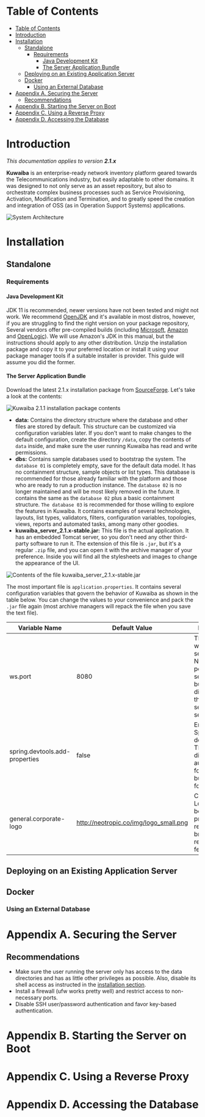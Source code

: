 # Table of Contents
- [Table of Contents](#table-of-contents)
- [Introduction](#introduction)
- [Installation](#installation)
  - [Standalone](#standalone)
    - [Requirements](#requirements)
      - [Java Development Kit](#java-development-kit)
      - [The Server Application Bundle](#the-server-application-bundle)
  - [Deploying on an Existing Application Server](#deploying-on-an-existing-application-server)
  - [Docker](#docker)
    - [Using an External Database](#using-an-external-database)
- [Appendix A. Securing the Server](#appendix-a-securing-the-server)
  - [Recommendations](#recommendations)
- [Appendix B. Starting the Server on Boot](#appendix-b-starting-the-server-on-boot)
- [Appendix C. Using a Reverse Proxy](#appendix-c-using-a-reverse-proxy)
- [Appendix D. Accessing the Database](#appendix-d-accessing-the-database)
# Introduction
*This documentation applies to version **2.1.x***

**Kuwaiba** is an enterprise-ready network inventory platform geared towards the Telecommunications industry, but easily adaptable to other domains. It was designed to not only serve as an asset repository, but also to orchestrate complex business processes such as Service Provisioning, Activation, Modification and Termination, and to greatly speed the creation and integration of OSS (as in Operation Support Systems) applications. 

![System Architecture](images/system_architecture.png)

# Installation
## Standalone
### Requirements
#### Java Development Kit
JDK 11 is recommended, newer versions have not been tested and might not work. We recommend [OpenJDK](https://www.openjdk.org) and it's available in most distros, however, if you are struggling to find the right version on your package repository, Several vendors offer pre-compiled builds (including [Microsoft](https://learn.microsoft.com/en-us/java/openjdk/), [Amazon](https://docs.aws.amazon.com/corretto/latest/corretto-11-ug/downloads-list.html) and [OpenLogic](https://www.openlogic.com/openjdk-downloads)). We will use Amazon's JDK in this manual, but the instructions should apply to any other distribution. Unzip the installation package and copy it to your preferred location or install it using your package manager tools if a suitable installer is provider. This guide will assume you did the former.
#### The Server Application Bundle
Download the latest 2.1.x installation package from [SourceForge](https://sourceforge.net/projects/kuwaiba/files/Version%202.x/). Let's take a look at the contents:

   ![Kuwaiba 2.1.1 installation package contents](images/installation_package.png)

* **data:** Contains the directory structure where the database and other files are stored by default. This structure can be customized via configuration variables later. If you don't want to make changes to the default configuration, create the directory `/data`, copy the contents of `data` inside, and make sure the user running Kuwaiba has read and write permissions.
* **dbs:** Contains sample databases used to bootstrap the system. The `database 01` is completely empty, save for the default data model. It has no containment structure, sample objects or list types. This database is recommended for those already familiar with the platform and those who are ready to run a production instance. The `database 02` is no longer maintained and will be most likely removed in the future. It contains the same as the `database 02` plus a basic containment structure. `The database 03` is recommended for those willing to explore the features in Kuwaiba. It contains examples of several technologies, layouts, list types, validators, filters, configuration variables, topologies, views, reports and automated tasks, among many other goodies.
* **kuwaiba_server_2.1.x-stable.jar:** This file is the actual application. It has an embedded Tomcat server, so you don't need any other third-party software to run it. The extension of this file is `.jar`, but it's a regular `.zip` file, and you can open it with the archive manager of your preference. Inside you will find all the stylesheets and images to change the appearance of the UI.

![Contents of the file kuwaiba_server_2.1.x-stable.jar](images/application_jar_contents.png)

The most important file is `application.properties`. It contains several configuration variables that govern the behavior of Kuwaiba as shown in the table below. You can change the values to your convenience and pack the `.jar` file again (most archive managers will repack the file when you save the text file).

| Variable Name | Default Value   |Description   |
| ------------- | ------------- | ------------- |
| ws.port | 8080 |The port where the server will run. Note that this port is used to serve the UI, but it is different from that used to serve the web service |
| spring.devtools.add-properties | false |Enable/disable Spring devtools. They're disabled automatically for all `jar` builds, but not for `war` files |
| general.corporate-logo | http://neotropic.co/img/logo_small.png | Corporate Logo URL. To be used primarily in reports and branding-related features |




## Deploying on an Existing Application Server
## Docker
### Using an External Database
# Appendix A. Securing the Server
## Recommendations
* Make sure the user running the server only has access to the data directories and has as little other privileges as possible. Also, disable its shell access as instructed in the [installation section](#installation).
* Install a firewall (ufw works pretty well) and restrict access to non-necessary ports.
* Disable SSH user/password authentication and favor key-based authentication.
# Appendix B. Starting the Server on Boot
# Appendix C. Using a Reverse Proxy
# Appendix D. Accessing the Database
